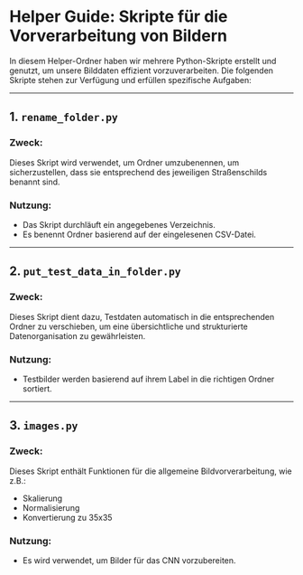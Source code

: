 # Helper Guide: Skripte für die Vorverarbeitung von Bildern

In diesem Helper-Ordner haben wir mehrere Python-Skripte erstellt und genutzt, um unsere Bilddaten effizient vorzuverarbeiten. Die folgenden Skripte stehen zur Verfügung und erfüllen spezifische Aufgaben:

---

## 1. `rename_folder.py`

### Zweck:
Dieses Skript wird verwendet, um Ordner umzubenennen, um sicherzustellen, dass sie entsprechend des jeweiligen Straßenschilds benannt sind. 

### Nutzung:
- Das Skript durchläuft ein angegebenes Verzeichnis.
- Es benennt Ordner basierend auf der eingelesenen CSV-Datei. 

---

## 2. `put_test_data_in_folder.py`

### Zweck:
Dieses Skript dient dazu, Testdaten automatisch in die entsprechenden Ordner zu verschieben, um eine übersichtliche und strukturierte Datenorganisation zu gewährleisten.

### Nutzung:
- Testbilder werden basierend auf ihrem Label in die richtigen Ordner sortiert.

---

## 3. `images.py`

### Zweck:
Dieses Skript enthält Funktionen für die allgemeine Bildvorverarbeitung, wie z.B.:
- Skalierung
- Normalisierung
- Konvertierung zu 35x35

### Nutzung:
- Es wird verwendet, um Bilder für das CNN vorzubereiten.